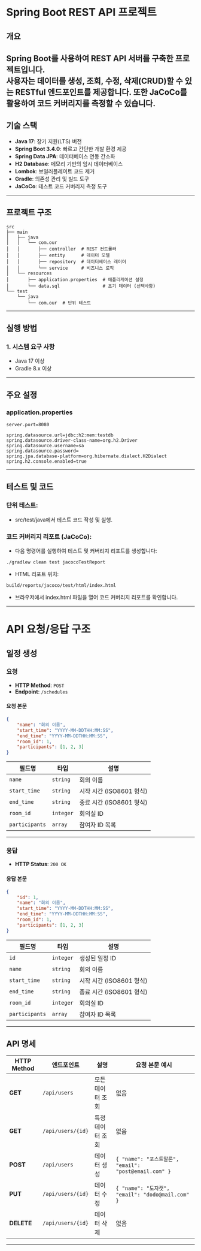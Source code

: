 # Spring Boot REST API 프로젝트

## 개요
Spring Boot를 사용하여 REST API 서버를 구축한 프로젝트입니다.  
사용자는 데이터를 생성, 조회, 수정, 삭제(CRUD)할 수 있는 RESTful 엔드포인트를 제공합니다.
또한 JaCoCo를 활용하여 코드 커버리지를 측정할 수 있습니다.
---

## 기술 스택
- **Java 17**: 장기 지원(LTS) 버전
- **Spring Boot 3.4.0**: 빠르고 간단한 개발 환경 제공
- **Spring Data JPA**: 데이터베이스 연동 간소화
- **H2 Database**: 메모리 기반의 임시 데이터베이스
- **Lombok**: 보일러플레이트 코드 제거
- **Gradle**: 의존성 관리 및 빌드 도구
- **JaCoCo**: 테스트 코드 커버리지 측정 도구

---

## 프로젝트 구조

```
src
├── main
│   ├── java
│   │   └── com.our
│   │       ├── controller  # REST 컨트롤러
│   │       ├── entity      # 데이터 모델
│   │       ├── repository  # 데이터베이스 레이어
│   │       └── service     # 비즈니스 로직
│   └── resources
│       ├── application.properties  # 애플리케이션 설정
│       └── data.sql                # 초기 데이터 (선택사항)
└── test
    └── java
        └── com.our  # 단위 테스트
```

---
## 실행 방법

### 1. 시스템 요구 사항
- Java 17 이상
- Gradle 8.x 이상


---

## 주요 설정

### application.properties
```properties
server.port=8080

spring.datasource.url=jdbc:h2:mem:testdb
spring.datasource.driver-class-name=org.h2.Driver
spring.datasource.username=sa
spring.datasource.password=
spring.jpa.database-platform=org.hibernate.dialect.H2Dialect
spring.h2.console.enabled=true
```
---

## 테스트 및 코드

### 단위 테스트:
- src/test/java에서 테스트 코드 작성 및 실행.

### 코드 커버리지 리포트 (JaCoCo):
- 다음 명령어를 실행하여 테스트 및 커버리지 리포트를 생성합니다:
```
./gradlew clean test jacocoTestReport
```

- HTML 리포트 위치:
```
build/reports/jacoco/test/html/index.html
```

- 브라우저에서 index.html 파일을 열어 코드 커버리지 리포트를 확인합니다.

---

# API 요청/응답 구조

## 일정 생성

### **요청**
- **HTTP Method**: `POST`
- **Endpoint**: `/schedules`

#### **요청 본문**
```json
{
    "name": "회의 이름",
    "start_time": "YYYY-MM-DDTHH:MM:SS",
    "end_time": "YYYY-MM-DDTHH:MM:SS",
    "room_id": 1,
    "participants": [1, 2, 3]
}
```

| 필드명         | 타입         | 설명                     |
|----------------|--------------|--------------------------|
| `name`         | `string`     | 회의 이름                |
| `start_time`   | `string`     | 시작 시간 (ISO8601 형식) |
| `end_time`     | `string`     | 종료 시간 (ISO8601 형식) |
| `room_id`      | `integer`    | 회의실 ID                |
| `participants` | `array`      | 참여자 ID 목록           |

---

### **응답**
- **HTTP Status**: `200 OK`

#### **응답 본문**
```json
{
    "id": 1,
    "name": "회의 이름",
    "start_time": "YYYY-MM-DDTHH:MM:SS",
    "end_time": "YYYY-MM-DDTHH:MM:SS",
    "room_id": 1,
    "participants": [1, 2, 3]
}
```

| 필드명         | 타입         | 설명                     |
|----------------|--------------|--------------------------|
| `id`           | `integer`    | 생성된 일정 ID           |
| `name`         | `string`     | 회의 이름                |
| `start_time`   | `string`     | 시작 시간 (ISO8601 형식) |
| `end_time`     | `string`     | 종료 시간 (ISO8601 형식) |
| `room_id`      | `integer`    | 회의실 ID                |
| `participants` | `array`      | 참여자 ID 목록           |

---


## API 명세

| HTTP Method | 엔드포인트              | 설명                   | 요청 본문 예시                                         |
|-------------|-------------------------|------------------------|--------------------------------------------------|
| **GET**     | `/api/users`           | 모든 데이터 조회        | 없음                                               |
| **GET**     | `/api/users/{id}`      | 특정 데이터 조회        | 없음                                               |
| **POST**    | `/api/users`           | 데이터 생성             | `{ "name": "포스트말론", "email": "post@email.com" }` |
| **PUT**     | `/api/users/{id}`      | 데이터 수정             | `{ "name": "도자캣", "email": "dodo@mail.com" }`    |
| **DELETE**  | `/api/users/{id}`      | 데이터 삭제             | 없음                                               |

---